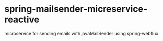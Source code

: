 # spring-mailsender-micreservice-reactive

microservice for sending emails with javaMailSender using spring-webflux
